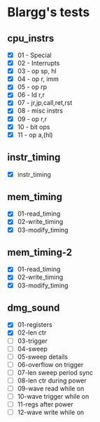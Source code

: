 # Blargg's tests

## cpu_instrs
- [x] 01 - Special
- [x] 02 - Interrupts
- [x] 03 - op sp, hl
- [x] 04 - op r, imm
- [x] 05 - op rp
- [x] 06 - ld r,r
- [x] 07 - jr,jp,call,ret,rst
- [x] 08 - misc instrs
- [x] 09 - op r,r
- [x] 10 - bit ops
- [x] 11 - op a,(hl)

## instr_timing
- [x] instr_timing

## mem_timing
- [x] 01-read_timing
- [x] 02-write_timing
- [x] 03-modify_timing

## mem_timing-2
- [x] 01-read_timing
- [x] 02-write_timing
- [x] 03-modify_timing

## dmg_sound
- [x] 01-registers
- [x] 02-len ctr
- [ ] 03-trigger
- [ ] 04-sweep
- [ ] 05-sweep details
- [ ] 06-overflow on trigger
- [ ] 07-len sweep period sync
- [ ] 08-len ctr during power
- [ ] 09-wave read while on
- [ ] 10-wave trigger while on
- [ ] 11-regs after power
- [ ] 12-wave write while on